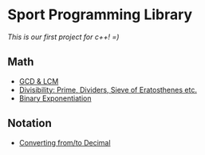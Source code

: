 # Sport Programming Library

*This is our first project for c++! =)*

## Math
- [GCD & LCM](Math/gcd_lcm.cpp)
- [Divisibility: Prime, Dividers, Sieve of Eratosthenes etc.](Math/divisibility.cpp)
- [Binary Exponentiation](Math/bin_pow.cpp)
## Notation
- [Converting from/to Decimal](Notation/converting.cpp)
